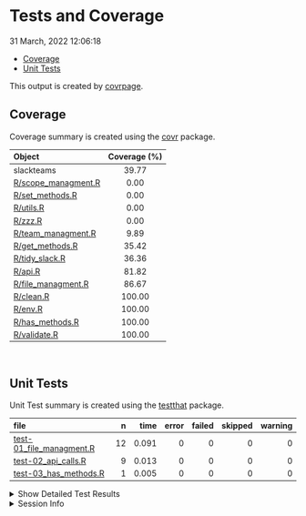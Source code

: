 Tests and Coverage
================
31 March, 2022 12:06:18

  - [Coverage](#coverage)
  - [Unit Tests](#unit-tests)

This output is created by
[covrpage](https://github.com/yonicd/covrpage).

## Coverage

Coverage summary is created using the
[covr](https://github.com/r-lib/covr) package.

| Object                                         | Coverage (%) |
| :--------------------------------------------- | :----------: |
| slackteams                                     |    39.77     |
| [R/scope\_managment.R](../R/scope_managment.R) |     0.00     |
| [R/set\_methods.R](../R/set_methods.R)         |     0.00     |
| [R/utils.R](../R/utils.R)                      |     0.00     |
| [R/zzz.R](../R/zzz.R)                          |     0.00     |
| [R/team\_managment.R](../R/team_managment.R)   |     9.89     |
| [R/get\_methods.R](../R/get_methods.R)         |    35.42     |
| [R/tidy\_slack.R](../R/tidy_slack.R)           |    36.36     |
| [R/api.R](../R/api.R)                          |    81.82     |
| [R/file\_managment.R](../R/file_managment.R)   |    86.67     |
| [R/clean.R](../R/clean.R)                      |    100.00    |
| [R/env.R](../R/env.R)                          |    100.00    |
| [R/has\_methods.R](../R/has_methods.R)         |    100.00    |
| [R/validate.R](../R/validate.R)                |    100.00    |

<br>

## Unit Tests

Unit Test summary is created using the
[testthat](https://github.com/r-lib/testthat) package.

| file                                                            |  n |  time | error | failed | skipped | warning |
| :-------------------------------------------------------------- | -: | ----: | ----: | -----: | ------: | ------: |
| [test-01\_file\_managment.R](testthat/test-01_file_managment.R) | 12 | 0.091 |     0 |      0 |       0 |       0 |
| [test-02\_api\_calls.R](testthat/test-02_api_calls.R)           |  9 | 0.013 |     0 |      0 |       0 |       0 |
| [test-03\_has\_methods.R](testthat/test-03_has_methods.R)       |  1 | 0.005 |     0 |      0 |       0 |       0 |

<details closed>

<summary> Show Detailed Test Results </summary>

| file                                                                    | context          | test                                              | status | n |  time |
| :---------------------------------------------------------------------- | :--------------- | :------------------------------------------------ | :----- | -: | ----: |
| [test-01\_file\_managment.R](testthat/test-01_file_managment.R#L6_L9)   | team management  | no active team: get\_team\_creds                  | PASS   | 1 | 0.014 |
| [test-01\_file\_managment.R](testthat/test-01_file_managment.R#L13_L16) | team management  | no active team: get\_team\_users                  | PASS   | 1 | 0.008 |
| [test-01\_file\_managment.R](testthat/test-01_file_managment.R#L20_L23) | team management  | no active team: validate team missing teams error | PASS   | 1 | 0.009 |
| [test-01\_file\_managment.R](testthat/test-01_file_managment.R#L33_L36) | team management  | load team: validate team bad name error           | PASS   | 1 | 0.010 |
| [test-01\_file\_managment.R](testthat/test-01_file_managment.R#L40_L42) | team management  | load team: activate team                          | PASS   | 1 | 0.003 |
| [test-01\_file\_managment.R](testthat/test-01_file_managment.R#L47_L49) | team management  | load team: slackteams to json                     | PASS   | 1 | 0.015 |
| [test-01\_file\_managment.R](testthat/test-01_file_managment.R#L53_L55) | team management  | load team: slackteams to dcf                      | PASS   | 1 | 0.003 |
| [test-01\_file\_managment.R](testthat/test-01_file_managment.R#L59_L62) | team management  | load team: get teams                              | PASS   | 1 | 0.002 |
| [test-01\_file\_managment.R](testthat/test-01_file_managment.R#L66_L68) | team management  | load team: cached slack creds token               | PASS   | 1 | 0.013 |
| [test-01\_file\_managment.R](testthat/test-01_file_managment.R#L80)     | team management  | active team channel info: validate channel        | PASS   | 1 | 0.002 |
| [test-01\_file\_managment.R](testthat/test-01_file_managment.R#L84)     | team management  | active team channel info: validate channel id     | PASS   | 1 | 0.002 |
| [test-01\_file\_managment.R](testthat/test-01_file_managment.R#L88)     | team management  | active team channel info: validate bad channel    | PASS   | 1 | 0.010 |
| [test-02\_api\_calls.R](testthat/test-02_api_calls.R#L15)               | API calls        | team info: class                                  | PASS   | 1 | 0.002 |
| [test-02\_api\_calls.R](testthat/test-02_api_calls.R#L19)               | API calls        | team info: user names                             | PASS   | 1 | 0.001 |
| [test-02\_api\_calls.R](testthat/test-02_api_calls.R#L27)               | API calls        | converstion info: class                           | PASS   | 1 | 0.001 |
| [test-02\_api\_calls.R](testthat/test-02_api_calls.R#L31)               | API calls        | converstion info: convo id                        | PASS   | 1 | 0.002 |
| [test-02\_api\_calls.R](testthat/test-02_api_calls.R#L35)               | API calls        | converstion info: convo channel count             | PASS   | 1 | 0.002 |
| [test-02\_api\_calls.R](testthat/test-02_api_calls.R#L39)               | API calls        | converstion info: convo im count                  | PASS   | 1 | 0.001 |
| [test-02\_api\_calls.R](testthat/test-02_api_calls.R#L43)               | API calls        | converstion info: convo members                   | PASS   | 1 | 0.001 |
| [test-02\_api\_calls.R](testthat/test-02_api_calls.R#L47)               | API calls        | converstion info: convo info class                | PASS   | 1 | 0.001 |
| [test-02\_api\_calls.R](testthat/test-02_api_calls.R#L51)               | API calls        | converstion info: convo info id                   | PASS   | 1 | 0.002 |
| [test-03\_has\_methods.R](testthat/test-03_has_methods.R#L3)            | 03\_has\_methods | Can check for active team.                        | PASS   | 1 | 0.005 |

</details>

<details>

<summary> Session Info </summary>

| Field    | Value                               |                                                                                                                                                                                                                                                                    |
| :------- | :---------------------------------- | :----------------------------------------------------------------------------------------------------------------------------------------------------------------------------------------------------------------------------------------------------------------- |
| Version  | R version 4.1.3 (2022-03-10)        |                                                                                                                                                                                                                                                                    |
| Platform | x86\_64-apple-darwin20.6.0 (64-bit) | <a href="https://github.com/yonicd/slackteams/commit/3cbb5d679f03d97d91f16a97d346470e300a4b38/checks" target="_blank"><span title="Built on Github Actions">![](https://github.com/metrumresearchgroup/covrpage/blob/actions/inst/logo/gh.png?raw=true)</span></a> |
| Running  | macOS Big Sur 11.6.5                |                                                                                                                                                                                                                                                                    |
| Language | en\_US                              |                                                                                                                                                                                                                                                                    |
| Timezone | UTC                                 |                                                                                                                                                                                                                                                                    |

| Package  | Version |
| :------- | :------ |
| testthat | 3.1.3   |
| covr     | 3.3.2   |
| covrpage | 0.1     |

</details>

<!--- Final Status : pass --->
